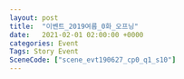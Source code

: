 ```yaml
---
layout: post
title:  "이벤트_2019여름_0화_오프닝"
date:   2021-02-01 02:00:00 +0000
categories: Event
Tags: Story Event
SceneCode: ["scene_evt190627_cp0_q1_s10"]
---
```

